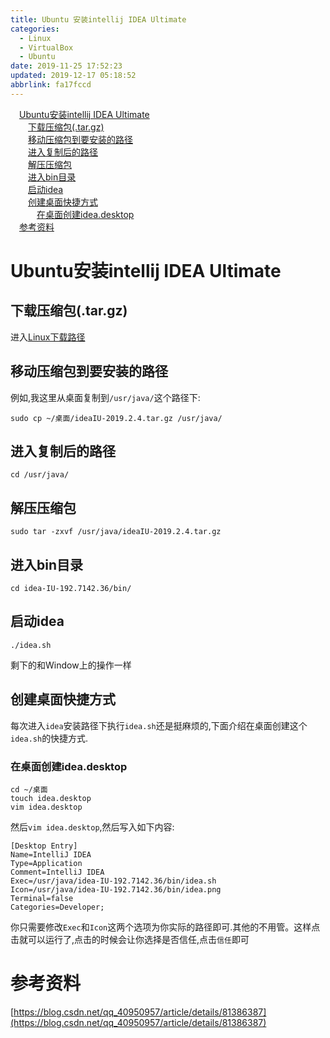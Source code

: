 ```yaml
---
title: Ubuntu 安装intellij IDEA Ultimate
categories: 
  - Linux
  - VirtualBox
  - Ubuntu
date: 2019-11-25 17:52:23
updated: 2019-12-17 05:18:52
abbrlink: fa17fccd
---
```

<div id='my_toc'><a href="/blog/fa17fccd/#Ubuntu安装intellij-IDEA-Ultimate" class="header_1">Ubuntu安装intellij IDEA Ultimate</a>&nbsp;<br><a href="/blog/fa17fccd/#下载压缩包-tar-gz" class="header_2">下载压缩包(.tar.gz)</a>&nbsp;<br><a href="/blog/fa17fccd/#移动压缩包到要安装的路径" class="header_2">移动压缩包到要安装的路径</a>&nbsp;<br><a href="/blog/fa17fccd/#进入复制后的路径" class="header_2">进入复制后的路径</a>&nbsp;<br><a href="/blog/fa17fccd/#解压压缩包" class="header_2">解压压缩包</a>&nbsp;<br><a href="/blog/fa17fccd/#进入bin目录" class="header_2">进入bin目录</a>&nbsp;<br><a href="/blog/fa17fccd/#启动idea" class="header_2">启动idea</a>&nbsp;<br><a href="/blog/fa17fccd/#创建桌面快捷方式" class="header_2">创建桌面快捷方式</a>&nbsp;<br><a href="/blog/fa17fccd/#在桌面创建idea-desktop" class="header_3">在桌面创建idea.desktop</a>&nbsp;<br><a href="/blog/fa17fccd/#参考资料" class="header_1">参考资料</a>&nbsp;<br></div>
<style>.header_1{margin-left: 1em;}.header_2{margin-left: 2em;}.header_3{margin-left: 3em;}.header_4{margin-left: 4em;}.header_5{margin-left: 5em;}.header_6{margin-left: 6em;}</style>
<!--more-->
<script>if (navigator.platform.search('arm')==-1){document.getElementById('my_toc').style.display = 'none';}var e,p = document.getElementsByTagName('p');while (p.length>0) {e = p[0];e.parentElement.removeChild(e);}</script>

<!--end-->
# Ubuntu安装intellij IDEA Ultimate #
## 下载压缩包(.tar.gz) ##
进入[Linux下载路径](https://www.jetbrains.com/idea/download/download-thanks.html?platform=linux)
## 移动压缩包到要安装的路径 ##
例如,我这里从桌面复制到`/usr/java/`这个路径下:
```shell
sudo cp ~/桌面/ideaIU-2019.2.4.tar.gz /usr/java/
```
## 进入复制后的路径 ##
```shell
cd /usr/java/
```
## 解压压缩包 ##
```shell
sudo tar -zxvf /usr/java/ideaIU-2019.2.4.tar.gz
```
## 进入bin目录 ##
```shell
cd idea-IU-192.7142.36/bin/
```
## 启动idea ##
```shell
./idea.sh
```
剩下的和Window上的操作一样
## 创建桌面快捷方式 ##
每次进入`idea`安装路径下执行`idea.sh`还是挺麻烦的,下面介绍在桌面创建这个`idea.sh`的快捷方式.
### 在桌面创建idea.desktop ###
```shell
cd ~/桌面
touch idea.desktop
vim idea.desktop
```
然后`vim idea.desktop`,然后写入如下内容:
```shell
[Desktop Entry]
Name=IntelliJ IDEA
Type=Application
Comment=IntelliJ IDEA
Exec=/usr/java/idea-IU-192.7142.36/bin/idea.sh
Icon=/usr/java/idea-IU-192.7142.36/bin/idea.png
Terminal=false
Categories=Developer;
```
你只需要修改`Exec`和`Icon`这两个选项为你实际的路径即可.其他的不用管。这样点击就可以运行了,点击的时候会让你选择是否信任,点击`信任`即可

# 参考资料 #
[https://blog.csdn.net/qq_40950957/article/details/81386387](https://blog.csdn.net/qq_40950957/article/details/81386387)
